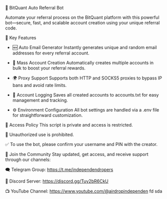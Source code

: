 🚀 BitQuant Auto Referral Bot

Automate your referral process on the BitQuant platform with this powerful bot—secure, fast, and scalable account creation using your unique referral code.

🔧 Key Features
- 🆕 Auto Email Generator
Instantly generates unique and random email addresses for every referral account.

- 🔁 Mass Account Creation
Automatically creates multiple accounts in bulk to boost your referral rewards.

- 🌍 Proxy Support
Supports both HTTP and SOCKS5 proxies to bypass IP bans and avoid rate limits.

- 📑 Account Logging
Saves all created accounts to accounts.txt for easy management and tracking.

- ⚙️ Environment Configuration
All bot settings are handled via a .env file for straightforward customization.

🔐 Access Policy
This script is private and access is restricted.

🚫 Unauthorized use is prohibited.

✅ To use the bot, please confirm your username and PIN with the creator.

📣 Join the Community
Stay updated, get access, and receive support through our channels:

🗨️ Telegram Group: https://t.me/independendropers

💬 Discord Server: https://discord.gg/Tuy2bR6CkU

📺 YouTube Channel: https://www.youtube.com/@airdropindependen
fd
sda
